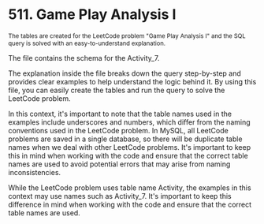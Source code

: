 # 511. Game Play Analysis I

<p style="font-size: 12px;">
The tables are created for the LeetCode problem "Game Play Analysis I" and the SQL query is solved with an easy-to-understand explanation.

The file contains the schema for the Activity_7.

The explanation inside the file breaks down the query step-by-step and provides clear examples to help understand the logic behind it. By using this file, you can easily create the tables and run the query to solve the LeetCode problem.

In this context, it's important to note that the table names used in the examples include underscores and numbers, which differ from the naming conventions used in the LeetCode problem. In MySQL, all LeetCode problems are saved in a single database, so there will be duplicate table names when we deal with other LeetCode problems. It's important to keep this in mind when working with the code and ensure that the correct table names are used to avoid potential errors that may arise from naming inconsistencies.

While the LeetCode problem uses table name Activity, the examples in this context may use names such as Activity_7. It's important to keep this difference in mind when working with the code and ensure that the correct table names are used.

</p>
